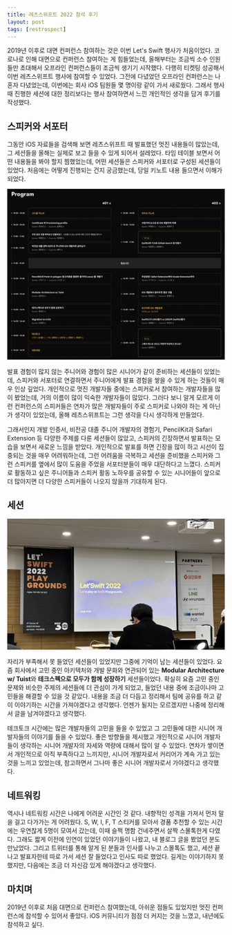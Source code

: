 ```yaml
---
title: 레츠스위프트 2022 참석 후기
layout: post
tags: [restrospect]
---
```


2019년 이후로 대면 컨퍼런스 참여하는 것은 이번 Let's Swift 행사가 처음이었다. 코로나로 인해 대면으로 컨퍼런스 참여하는 게 힘들었는데, 올해부터는 조금씩 소수 인원들만 초대해서 오프라인 컨퍼런스들이 조금씩 생기기 시작했다. 다행히 티켓팅 성공해서 이번 레츠스위프트 행사에 참여할 수 있었다. 그전에 다녔었던 오프라인 컨퍼런스는 나 혼자 다녔었는데, 이번에는 회사 iOS 팀원들 몇 명이랑 같이 가서 새로웠다. 그래서 행사 때 진행한 세션에 대한 정리보다는 행사 참여하면서 느낀 개인적인 생각을 담겨 후기를 작성했다.

## 스피커와 서포터

그동안 iOS 자료들을 검색해 보면 레츠스위프트 때 발표했던 멋진 내용들이 많았는데, 그 세션들을 올해는 실제로 보고 들을 수 있게 되어서 설레었다. 타임 테이블 보면서 어떤 내용들을 봐야 할지 찜했었는데, 어떤 세션들은 스피커와 서포터로 구성된 세션들이 있었다. 처음에는 어떻게 진행되는 건지 궁금했는데, 당일 키노트 내용 들으면서 이해가 되었다.

![Let's Swift 2022 타임테이블](/assets/img/2022/12/06/image1.png)

발표 경험이 많지 않는 주니어와 경험이 많은 시니어가 같이 준비하는 세션들이 있었는데, 스피커와 서포터로 연결하면서 주니어에게 발표 경험을 쌓을 수 있게 하는 것들이 매우 인상 깊었다. 개인적으로 멋진 개발자들 중에는 스피커로서 참여하는 개발자들을 많이 봤었는데, 거의 이름이 많이 익숙한 개발자들이 많았다. 그러다 보니 알게 모르게 이런 컨퍼런스의 스피커들은 연차가 많은 개발자들이 주로 스피커로 나와야 하는 게 아닌가 생각이 있었는데, 올해 레츠스위프트는 그런 생각을 다시 생각하게 만들었다.

그래서인지 개발 인증서, 비전공 대졸 주니어 개발자의 경험기, PencilKit과 Safari Extension 등 다양한 주제를 다룬 세션들이 많았고, 스피커의 긴장하면서 발표하는 모습을 보면서 새로운 느낌을 받았다. 개인적으로 발표를 하면 긴장을 많이 하고 시선이 집중되는 것을 매우 어려워하는데, 그런 어려움을 극복하고 세션을 준비했을 스피커와 그런 스피커를 옆에서 많이 도움을 주었을 서포터분들이 매우 대단하다고 느꼈다. 스피커로 활동하고 싶은 주니어들과 스피커 활동 노하우를 공유할 수 있는 시니어들이 앞으로 더 많아지면 더 다양한 스피커들이 나오지 않을까 기대하게 된다.

## 세션

![레츠스위프트 키노트 발표 영상](/assets/img/2022/12/06/image2.jpg)

자리가 부족해서 못 들었던 세션들이 있었지만 그중에 기억이 남는 세션들이 있었다. 요즘 회사에서 고민 중인 아키텍처와 개발 문화와 연관되어 있는 **Modular Architecture w/ Tuist**와 **테크스펙으로 모두가 함께 성장하기** 세션들이었다. 확실히 요즘 고민 중인 문제와 비슷한 주제의 세션들에 더 관심이 가게 되었고, 들었던 내용 중에 조금이나마 고민들을 해결할 수 있을 것 같았다. 내용을 조금 더 다듬고 정리해서 팀에 공유를 하고 같이 이야기하는 시간을 가져야겠다고 생각했다. 언젠가 될지는 모르겠지만 나중에 정리해서 글을 남겨야겠다고 생각했다.

테크토크 시간에는 많은 개발자들의 고민을 들을 수 있었고 그 고민들에 대한 시니어 개발자들의 이야기를 들을 수 있었다. 좋은 방향들을 제시했고 개인적으로 시니어 개발자들이 생각하는 시니어 개발자의 자세와 역량에 대해서 많이 알 수 있었다. 연차가 쌓이면서 개인적으로 아직 부족하다고 느끼지만, 시니어 개발자로서 커리어가 계속 가고 있는 것을 느끼고 있었는데, 참고하면서 그나마 좋은 시니어 개발자로서 가야겠다고 생각했다.

## 네트워킹

역시나 네트워킹 시간은 나에게 어려운 시간인 것 같다. 내향적인 성격을 가져서 먼저 말을 걸고 다가가는 게 어려웠다. S, W, I, F, T 스티커를 모아서 경품 추천할 수 있는 시간에는 우연찮게 5명이 모여서 갔는데, 이때 슬쩍 명함 건네주면서 살짝 스몰톡한게 다였다. 그래도 짧게 이전에 인연이 있었던 이야기들이 나왔고, 내 블로그 글을 봤었던 분도 만났었다. 그리고 트위터를 통해 알게 된 분들과 인사를 나누고 스몰톡도 했고, 세션 끝나고 발표자한테 따로 가서 세션 잘 들었다고 인사도 따로 했었다. 길게는 이야기하지 못했지만, 다음에는 조금 더 자신감 있게 해야겠다고 생각했다.

## 마치며

2019년 이후로 처음 대면으로 컨퍼런스 참여했는데, 아쉬운 점들도 있었지만 멋진 컨퍼런스에 참석할 수 있어서 좋았다. iOS 커뮤니티가 점점 더 커지는 것을 느꼈고, 내년에도 참석하고 싶다.